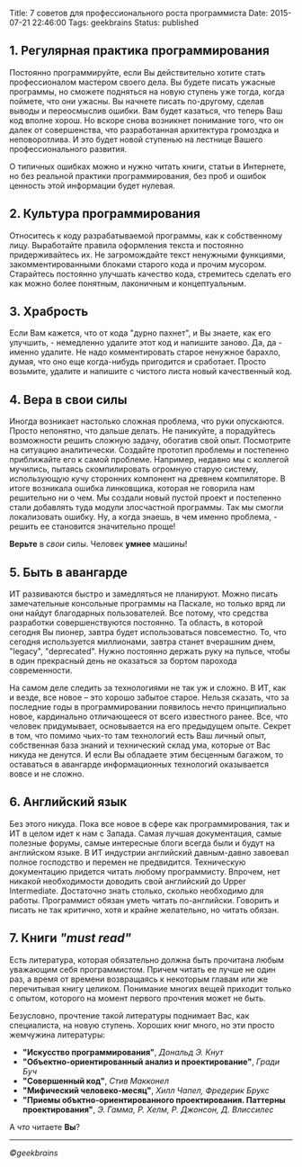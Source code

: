 Title: 7 советов для профессионального роста программиста
Date: 2015-07-21 22:46:00
Tags: geekbrains
Status: published

## 1. **Регулярная практика программирования**

Постоянно программируйте, если Вы действительно хотите стать профессионалом мастером своего дела. Вы будете писать ужасные программы, но сможете подняться на новую ступень уже тогда, когда поймете, что они ужасны. Вы начнете писать по-другому, сделав выводы и переосмыслив ошибки. Вам будет казаться, что теперь Ваш код вполне хорош. Но вскоре снова возникнет понимание того, что он далек от совершенства, что разработанная архитектура громоздка и неповоротлива. И это будет новой ступенью на лестнице Вашего профессионального развития.

О типичных ошибках можно и нужно читать книги, статьи в Интернете, но без реальной практики программирования, без проб и ошибок ценность этой информации будет нулевая.

## 2. **Культура программирования**

Относитесь к коду разрабатываемой программы, как к собственному лицу. Выработайте правила оформления текста и постоянно придерживайтесь их. Не загромождайте текст ненужными функциями, закомментированными блоками старого кода и прочим мусором. Старайтесь постоянно улучшать качество кода, стремитесь сделать его как можно более понятным, лаконичным и концептуальным.

## 3. **Храбрость**

Если Вам кажется, что от кода "дурно пахнет", и Вы знаете, как его улучшить, - немедленно удалите этот код и напишите заново. Да, да - именно удалите. Не надо комментировать старое ненужное барахло, думая, что оно еще когда-нибудь пригодится и сработает. Просто возьмите, удалите и напишите с чистого листа новый качественный код.

## 4. **Вера в свои силы**

Иногда возникает настолько сложная проблема, что руки опускаются. Просто непонятно, что дальше делать. Не паникуйте, а порадуйтесь возможности решить сложную задачу, обогатив свой опыт. Посмотрите на ситуацию аналитически. Создайте прототип проблемы и постепенно приближайте его к самой проблеме. Например, недавно мы с коллегой мучились, пытаясь скомпилировать огромную старую систему, использующую кучу сторонних компонент на древнем компиляторе. В итоге возникала ошибка линковщика, которая не говорила нам решительно ни о чем. Мы создали новый пустой проект и постепенно стали добавлять туда модули злосчастной программы. Так мы смогли локализовать ошибку. Ну, а когда знаешь, в чем именно проблема, - решить ее становится значительно проще!

**Верьте** в *свои* силы. Человек **умнее** машины!

## 5. **Быть в авангарде**

ИТ развиваются быстро и замедляться не планируют. Можно писать замечательные консольные программы на Паскале, но только вряд ли они найдут благодарных пользователей. Все потому, что средства разработки совершенствуются постоянно. Та область, в которой сегодня Вы пионер, завтра будет использоваться повсеместно. То, что сегодня используется миллионами, завтра станет вчерашним днем, "legacy", "deprecated". Нужно постоянно держать руку на пульсе, чтобы в один прекрасный день не оказаться за бортом парохода современности.

На самом деле следить за технологиями не так уж и сложно. В ИТ, как и везде, все новое – это хорошо забытое старое. Нельзя сказать, что за последние годы в программировании появилось нечто принципиально новое, кардинально отличающееся от всего известного ранее. Все, что человек придумывает, основывается на его предыдущем опыте. Секрет в том, что помимо чьих-то там технологий есть Ваш личный опыт, собственная база знаний и технический склад ума, которые от Вас никуда не денутся. И если Вы обладаете этим бесценным багажом, то оставаться в авангарде информационных технологий оказывается вовсе и не сложно.

## 6. **Английский язык**

Без этого никуда. Пока все новое в сфере как программирования, так и ИТ в целом идет к нам с Запада. Самая лучшая документация, самые полезные форумы, самые интересные блоги всегда были и будут на английском языке. В ИТ индустрии английский давным-давно завоевал полное господство и перемен не предвидится. Техническую документацию придется читать любому программисту. Впрочем, нет никакой необходимости доводить свой английский до Upper Intermediate. Достаточно знать столько, сколько необходимо для работы. Программист обязан уметь читать по-английски. Говорить и писать не так критично, хотя и крайне желательно, но читать обязан.

## 7. **Книги _"must read"_**

Есть литература, которая обязательно должна быть прочитана любым уважающим себя программистом. Причем читать ее лучше не один раз, а время от времени возвращаясь к некоторым главам или же перечитывая книгу целиком. Понимание многих вещей приходит только с опытом, которого на момент первого прочтения может не быть.

Безусловно, прочтение такой литературы поднимает Вас, как специалиста, на новую ступень. Хороших книг много, но эти просто жемчужина литературы:

* **"Искусство программирования"**, *Дональд Э. Кнут*
* **"Объектно-ориентированный анализ и проектирование"**, *Гради Буч*
* **"Совершенный код"**, *Стив Макконел*
* **"Мифический человеко-месяц"**, *Хилл Чапел, Фредерик Брукс*
* **"Приемы объктно-ориентированного проектирования. Паттерны проектирования"**, *Э. Гамма, Р. Хелм, Р. Джонсон, Д. Влиссилес*

А *что* читаете **Вы**?

***

*©geekbrains*
